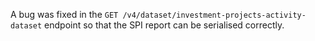 A bug was fixed in the `GET /v4/dataset/investment-projects-activity-dataset` endpoint so that the SPI report 
can be serialised correctly.
